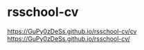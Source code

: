 # rsschool-cv

https://GuPy0zDeSs.github.io/rsschool-cv/cv
https://GuPy0zDeSs.github.io/rsschool-cv/
